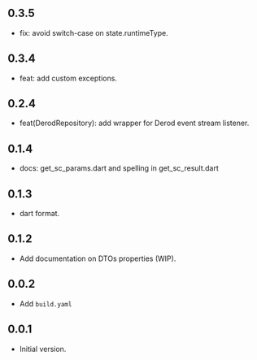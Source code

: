 ## 0.3.5

- fix: avoid switch-case on state.runtimeType.

## 0.3.4

- feat: add custom exceptions.

## 0.2.4

- feat(DerodRepository): add wrapper for Derod event stream listener.

## 0.1.4

- docs: get_sc_params.dart and spelling in get_sc_result.dart

## 0.1.3

- dart format.

## 0.1.2

- Add documentation on DTOs properties (WIP).

## 0.0.2

- Add `build.yaml`

## 0.0.1

- Initial version.